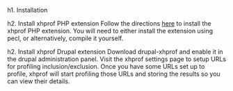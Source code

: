 
h1. Installation

h2. Install xhprof PHP extension
Follow the directions [here](http://mirror.facebook.net/facebook/xhprof/doc.html#installation "xhprof PHP extension") to install the xhprof PHP extension.  You will need to either install the extension using pecl, or alternatively, compile it yourself.

h2. Install xhprof Drupal extension
Download drupal-xhprof and enable it in the drupal administration panel.  Visit the xhprof settings page to setup URLs for profiling inclusion/exclusion.  Once you have some URLs set up to profile, xhprof will start profiling those URLs and storing the results so you can view their details.


